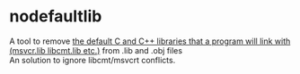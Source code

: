 # nodefaultlib
A tool to remove <a href = "http://support.microsoft.com/kb/154753">the default C and C++ libraries that a program will link with (msvcr.lib libcmt.lib etc.)</a> from .lib and .obj files <br/>
An solution to ignore libcmt/msvcrt conflicts.

